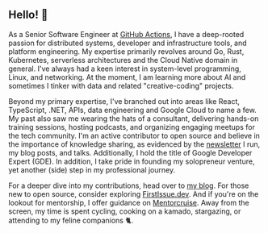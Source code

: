 ## Hello! 👋

As a Senior Software Engineer at [GitHub Actions](https://github.com/features/actions), I have a deep-rooted passion for distributed systems, developer and infrastructure tools, and platform engineering. My expertise primarily revolves around Go, Rust, Kubernetes, serverless architectures and the Cloud Native domain in general. I've always had a keen interest in system-level programming, Linux, and networking. At the moment, I am learning more about AI and sometimes I tinker with data and related "creative-coding" projects.

Beyond my primary expertise, I've branched out into areas like React, TypeScript, .NET, APIs, data engineering and Google Cloud to name a few. My past also saw me wearing the hats of a consultant, delivering hands-on training sessions, hosting podcasts, and organizing engaging meetups for the tech community. I'm an active contributor to open source and believe in the importance of knowledge sharing, as evidenced by the [newsletter](https://lucavallin.substack.com) I run, my blog posts, and talks. Additionally, I hold the title of Google Developer Expert (GDE). In addition, I take pride in founding my solopreneur venture, yet another (side) step in my professional journey.

For a deeper dive into my contributions, head over to [my blog](https://lucavall.in). For those new to open source, consider exploring [FirstIssue.dev](https://firstissue.dev). And if you're on the lookout for mentorship, I offer guidance on [Mentorcruise](https://mentorcruise.com/mentor/lucacavallin/). Away from the screen, my time is spent cycling, cooking on a kamado, stargazing, or attending to my feline companions 🐈.
